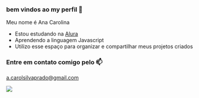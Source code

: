 ### bem vindos ao my perfil 👀

Meu nome é Ana Carolina

- Estou estudando na [Alura](https://www.alura.com.br)
- Aprendendo a linguagem Javascript
- Utilizo esse espaço para organizar e compartilhar meus projetos criados

 ### Entre em contato comigo pelo 📫

 a.carolsilvaprado@gmail.com

![](https://media1.tenor.com/m/NhkobvY3XmcAAAAd/agatha-nunes.gif)
 

